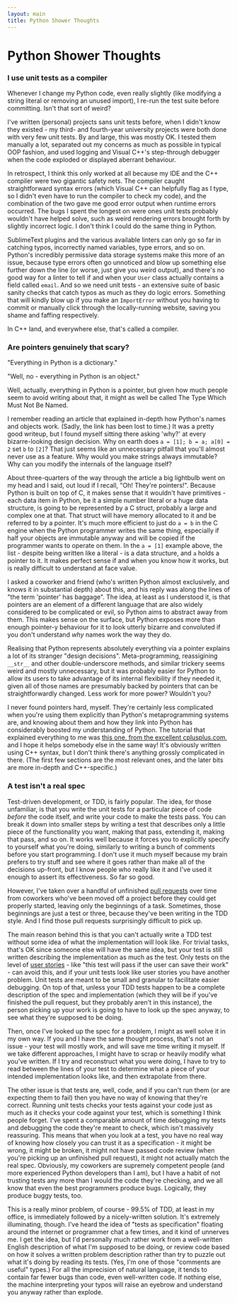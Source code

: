 ```yaml
---
layout: main
title: Python Shower Thoughts
---
```


# Python Shower Thoughts

### I use unit tests as a compiler

Whenever I change my Python code, even really slightly (like modifying a string literal or removing an unused import), I re-run the test suite before committing.  Isn't that sort of weird?

I've written (personal) projects sans unit tests before, when I didn't know they existed - my third- and fourth-year university projects were both done with very few unit tests. By and large, this was mostly OK. I tested them manually a lot, separated out my concerns as much as possible in typical OOP fashion, and used logging and Visual C++'s step-through debugger when the code exploded or displayed aberrant behaviour.

In retrospect, I think this only worked at all because my IDE and the C++ compiler were two gigantic safety nets.  The compiler caught straightforward syntax errors (which Visual C++ can helpfully flag as I type, so I didn't even have to run the compiler to check my code), and the combination of the two gave me good error output when runtime errors occurred.  The bugs I spent the longest on were ones unit tests probably wouldn't have helped solve, such as weird rendering errors brought forth by slightly incorrect logic.  I don't think I could do the same thing in Python.

SublimeText plugins and the various available linters can only go so far in catching typos, incorrectly named variables, type errors, and so on.  Python's incredibly permissive data storage systems make this more of an issue, because type errors often go unnoticed and blow up something else further down the line (or worse, just give you weird output), and there's no good way for a linter to tell if and when your `User` class actually contains a field called `email`.  And so we need unit tests - an extensive suite of basic sanity checks that catch typos as much as they do logic errors.  Something that will kindly blow up if you make an `ImportError` without you having to commit or manually click through the locally-running website, saving you shame and faffing respectively.

In C++ land, and everywhere else, that's called a compiler.


### Are pointers genuinely that scary?

"Everything in Python is a dictionary."

"Well, no - everything in Python is an object."

Well, actually, everything in Python is a pointer, but given how much people seem to avoid writing about that, it might as well be called The Type Which Must Not Be Named.

I remember reading an article that explained in-depth how Python's names and objects work.  (Sadly, the link has been lost to time.)  It was a pretty good writeup, but I found myself sitting there asking 'why?' at every bizarre-looking design decision.  Why on earth does `a = [1]; b = a; a[0] = 2` set `b` to `[2]`?  That just seems like an unnecessary pitfall that you'll almost never use as a feature.  Why would you make strings always immutable?  Why can you modify the internals of the language itself?

About three-quarters of the way through the article a big lightbulb went on my head and I said, out loud if I recall, "Oh! They're pointers!".  Because Python is built on top of C, it makes sense that it wouldn't have primitives - each data item in Python, be it a simple number literal or a huge data structure, is going to be represented by a C struct, probably a large and complex one at that.  That struct will have memory allocated to it and be referred to by a pointer.  It's much more efficient to just do `a = b` in the C engine when the Python programmer writes the same thing, especially if half your objects are immutable anyway and will be copied if the programmer wants to operate on them.  In the `a = [1]` example above, the list - despite being written like a literal - is a data structure, and `a` holds a pointer to it.  It makes perfect sense if and when you know how it works, but is really difficult to understand at face value.

I asked a coworker and friend (who's written Python almost exclusively, and knows it in substantial depth) about this, and his reply was along the lines of "the term 'pointer' has baggage".  The idea, at least as I understood it, is that pointers are an element of a different language that are also widely considered to be complicated or evil, so Python aims to abstract away from them.  This makes sense on the surface, but Python exposes more than enough pointer-y behaviour for it to look utterly bizarre and convoluted if you don't understand _why_ names work the way they do.

Realising that Python represents absolutely everything via a pointer explains a lot of its stranger "design decisions".  Meta-programming, reassigining `__str__` and other double-underscore methods, and similar trickery seems weird and mostly unnecessary, but it was probably easier for Python to allow its users to take advantage of its internal flexibility if they needed it, given all of those names are presumably backed by pointers that can be straightforwardly changed.  Less work for more power?  Wouldn't you?

I never found pointers hard, myself.  They're certainly less complicated when you're using them explicitly than Python's metaprogramming systems are, and knowing about them and how they link into Python has considerably boosted my understanding of Python.  The tutorial that explained everything to me was [this one, from the excellent cplusplus.com](http://www.cplusplus.com/doc/tutorial/pointers/), and I hope it helps somebody else in the same way!  It's obviously written using C++ syntax, but I don't think there's anything grossly complicated in there.  (The first few sections are the most relevant ones, and the later bits are more in-depth and C++-specific.)


### A test isn't a real spec

Test-driven development, or TDD, is fairly popular.  The idea, for those unfamiliar, is that you write the unit tests for a particular piece of code _before_ the code itself, and write your code to make the tests pass.  You can break it down into smaller steps by writing a test that describes only a little piece of the functionality you want, making that pass, extending it, making that pass, and so on.  It works well because it forces you to explicitly specify to yourself what you're doing, similarly to writing a bunch of comments before you start programming.  I don't use it much myself because my brain prefers to try stuff and see where it goes rather than make all of the decisions up-front, but I know people who really like it and I've used it enough to assert its effectiveness.  So far so good.

However, I've taken over a handful of unfinished [pull requests](https://help.github.com/articles/using-pull-requests/) over time from coworkers who've been moved off a project before they could get properly started, leaving only the beginnings of a task.  Sometimes, those beginnings are just a test or three, because they've been writing in the TDD style.  And I find those pull requests surprisingly difficult to pick up.

The main reason behind this is that you can't actually write a TDD test without some idea of what the implementation will look like.  For trivial tasks, that's OK since someone else will have the same idea, but your test is still written describing the implementation as much as the test.  Only tests on the level of [user stories](http://www.mountaingoatsoftware.com/agile/user-stories) - like "this test will pass if the user can save their work" - can avoid this, and if your unit tests look like user stories you have another problem.  Unit tests are meant to be small and granular to facilitate easier debugging.  On top of that, unless your TDD tests happen to be a complete description of the spec and implementation (which they will be if you've finished the pull request, but they probably aren't in this instance), the person picking up your work is going to have to look up the spec anyway, to see what they're supposed to be doing.

Then, once I've looked up the spec for a problem, I might as well solve it in my own way.  If you and I have the same thought process, that's not an issue - your test will mostly work, and will save me time writing it myself.  If we take different approaches, I might have to scrap or heavily modify what you've written.  If I try and reconstruct what you were doing, I have to try to read between the lines of your test to determine what a piece of your intended implementation looks like, and then extrapolate from there.

The other issue is that tests are, well, code, and if you can't run them (or are expecting them to fail) then you have no way of knowing that they're correct.  Running unit tests checks your tests against your code just as much as it checks your code against your test, which is something I think people forget.  I've spent a comparable amount of time debugging my tests and debugging the code they're meant to check, which isn't massively reassuring.  This means that when you look at a test, you have no real way of knowing how closely you can trust it as a specification - it might be wrong, it might be broken, it might not have passed code review (when you're picking up an unfinished pull request), it might not actually match the real spec.  Obviously, my coworkers are supremely competent people (and more experienced Python developers than I am), but I have a habit of not trusting tests any more than I would the code they're checking, and we all know that even the best programmers produce bugs.  Logically, they produce buggy tests, too.

This is a really minor problem, of course - 99.5% of TDD, at least in my office, is immediately followed by a nicely-written solution.  It's extremely illuminating, though.  I've heard the idea of "tests as specification" floating around the internet or programmer chat a few times, and it kind of unnerves me.  I get the idea, but I'd personally much rather work from a well-written English description of what I'm supposed to be doing, or review code based on how it solves a written problem description rather than try to puzzle out what it's doing by reading its tests.  (Yes, I'm one of those "comments are useful" types.)  For all the imprecision of natural language, it tends to contain far fewer bugs than code, even well-written code.  If nothing else, the machine interpreting your typos will raise an eyebrow and understand you anyway rather than explode.
